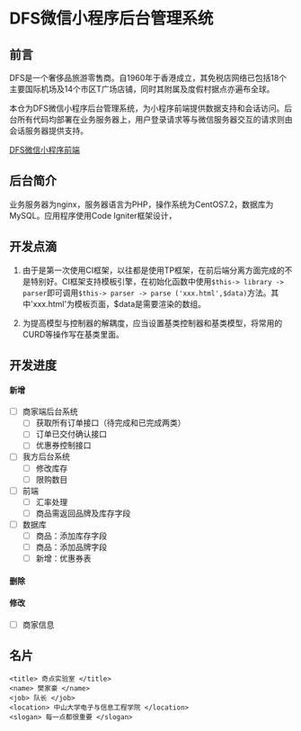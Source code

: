 # DFS微信小程序后台管理系统


## 前言
DFS是一个奢侈品旅游零售商。自1960年于香港成立，其免税店网络已包括18个主要国际机场及14个市区T广场店铺，同时其附属及度假村据点亦遍布全球。

本仓为DFS微信小程序后台管理系统，为小程序前端提供数据支持和会话访问。后台所有代码均部署在业务服务器上，用户登录请求等与微信服务器交互的请求则由会话服务器提供支持。

[DFS微信小程序前端](https://github.com/huysh3/DFS)

## 后台简介
业务服务器为nginx，服务器语言为PHP，操作系统为CentOS7.2，数据库为MySQL。应用程序使用Code Igniter框架设计，

## 开发点滴
1. 由于是第一次使用CI框架，以往都是使用TP框架，在前后端分离方面完成的不是特别好。CI框架支持模板引擎，在初始化函数中使用`$this-> library -> parser`即可调用`$this-> parser -> parse ('xxx.html',$data)`方法。其中'xxx.html'为模板页面，$data是需要渲染的数组。

2. 为提高模型与控制器的解耦度，应当设置基类控制器和基类模型，将常用的CURD等操作写在基类里面。

## 开发进度

#### 新增
- [ ] 商家端后台系统
  - [ ] 获取所有订单接口（待完成和已完成两类）
  - [ ] 订单已交付确认接口
  - [ ] 优惠券控制接口
- [ ] 我方后台系统
  - [ ] 修改库存
  - [ ] 限购数目
- [ ] 前端
  - [ ] 汇率处理
  - [ ] 商品需返回品牌及库存字段
- [ ] 数据库
  - [ ] 商品：添加库存字段
  - [ ] 商品：添加品牌字段
  - [ ] 新增：优惠券表

#### 删除


#### 修改
- [ ] 商家信息

## 名片

    <title> 奇点实验室 </title>
    <name> 樊家豪 </name>
    <job> 队长 </job>
    <location> 中山大学电子与信息工程学院 </location>
    <slogan> 每一点都很重要 </slogan>
